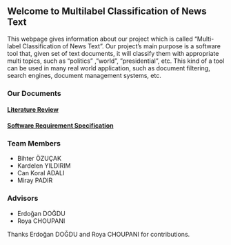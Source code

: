## Welcome to Multilabel Classification of News Text 


This webpage gives information about our project which is called “Multi-label Classification of News Text”.
Our project’s main purpose is a software tool that, given set of text documents, it will classify them with appropriate multi topics, such as “politics” ,”world”, ”presidential”,  etc. This kind of a tool can be used in many real world application, such as document filtering, search engines, document management systems, etc.  


### Our Documents
#### [Literature Review](https://github.com/CankayaUniversity/ceng-407-408-Multi-class-Classification-of-News-Text-1-/wiki/Literature-Review)
#### [Software Requirement Specification](https://github.com/CankayaUniversity/ceng-407-408-Multi-class-Classification-of-News-Text-1-/wiki/Software-Requirements-Specification-(SRS))

### Team Members
- Bihter ÖZUÇAK 
- Kardelen YILDIRIM 
- Can Koral ADALI 
- Miray PADIR 

### Advisors
- Erdoğan DOĞDU
- Roya CHOUPANI

Thanks Erdoğan DOĞDU and Roya CHOUPANI for contributions.
